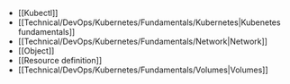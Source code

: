 - [[Kubectl]]
- [[Technical/DevOps/Kubernetes/Fundamentals/Kubernetes|Kubenetes fundamentals]]
- [[Technical/DevOps/Kubernetes/Fundamentals/Network|Network]]
- [[Object]]
- [[Resource definition]]
- [[Technical/DevOps/Kubernetes/Fundamentals/Volumes|Volumes]]